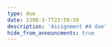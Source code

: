 ```yaml
---
type: due
date: 1398-3-7T23:59:59
description: 'Assignment #4 due'
hide_from_announcments: true
---
```

